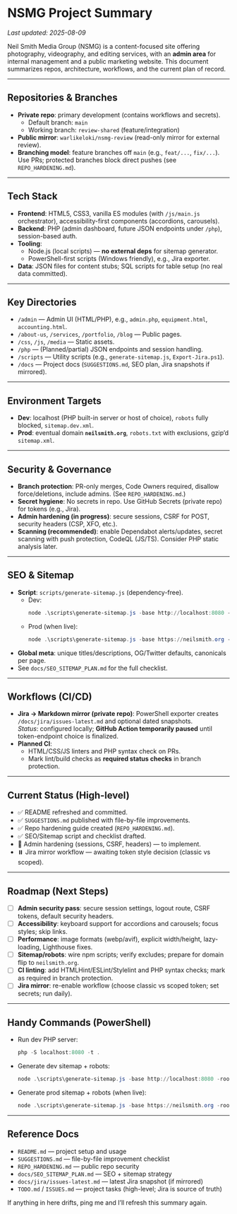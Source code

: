 # NSMG Project Summary
_Last updated: 2025-08-09_

Neil Smith Media Group (NSMG) is a content-focused site offering photography, videography, and editing services, with an **admin area** for internal management and a public marketing website. This document summarizes repos, architecture, workflows, and the current plan of record.

---

## Repositories & Branches
- **Private repo**: primary development (contains workflows and secrets).  
  - Default branch: `main`
  - Working branch: `review-shared` (feature/integration)
- **Public mirror**: `warlikeloki/nsmg-review` (read-only mirror for external review).
- **Branching model**: feature branches off `main` (e.g., `feat/...`, `fix/...`). Use PRs; protected branches block direct pushes (see `REPO_HARDENING.md`).

---

## Tech Stack
- **Frontend**: HTML5, CSS3, vanilla ES modules (with `/js/main.js` orchestrator), accessibility-first components (accordions, carousels).
- **Backend**: PHP (admin dashboard, future JSON endpoints under `/php`), session-based auth.
- **Tooling**:
  - Node.js (local scripts) — **no external deps** for sitemap generator.
  - PowerShell-first scripts (Windows friendly), e.g., Jira exporter.
- **Data**: JSON files for content stubs; SQL scripts for table setup (no real data committed).

---

## Key Directories
- `/admin` — Admin UI (HTML/PHP), e.g., `admin.php`, `equipment.html`, `accounting.html`.
- `/about-us`, `/services`, `/portfolio`, `/blog` — Public pages.
- `/css`, `/js`, `/media` — Static assets.
- `/php` — (Planned/partial) JSON endpoints and session handling.
- `/scripts` — Utility scripts (e.g., `generate-sitemap.js`, `Export-Jira.ps1`).
- `/docs` — Project docs (`SUGGESTIONS.md`, SEO plan, Jira snapshots if mirrored).

---

## Environment Targets
- **Dev**: localhost (PHP built-in server or host of choice), `robots` fully blocked, `sitemap.dev.xml`.
- **Prod**: eventual domain **`neilsmith.org`**, `robots.txt` with exclusions, gzip’d `sitemap.xml`.

---

## Security & Governance
- **Branch protection**: PR-only merges, Code Owners required, disallow force/deletions, include admins. (See `REPO_HARDENING.md`.)
- **Secret hygiene**: No secrets in repo. Use GitHub Secrets (private repo) for tokens (e.g., Jira).
- **Admin hardening (in progress)**: secure sessions, CSRF for POST, security headers (CSP, XFO, etc.).
- **Scanning (recommended)**: enable Dependabot alerts/updates, secret scanning with push protection, CodeQL (JS/TS). Consider PHP static analysis later.

---

## SEO & Sitemap
- **Script**: `scripts/generate-sitemap.js` (dependency-free).
  - Dev:  
    ```powershell
    node .\scripts\generate-sitemap.js -base http://localhost:8080 -root . -out sitemap.dev.xml --dev --robots robots.dev.txt
    ```
  - Prod (when live):  
    ```powershell
    node .\scripts\generate-sitemap.js -base https://neilsmith.org -root . -out sitemap.xml --prod --gzip --robots robots.txt
    ```
- **Global meta**: unique titles/descriptions, OG/Twitter defaults, canonicals per page.
- See `docs/SEO_SITEMAP_PLAN.md` for the full checklist.

---

## Workflows (CI/CD)
- **Jira → Markdown mirror (private repo)**: PowerShell exporter creates `/docs/jira/issues-latest.md` and optional dated snapshots.  
  _Status_: configured locally; **GitHub Action temporarily paused** until token-endpoint choice is finalized.
- **Planned CI**:
  - HTML/CSS/JS linters and PHP syntax check on PRs.
  - Mark lint/build checks as **required status checks** in branch protection.

---

## Current Status (High-level)
- ✅ README refreshed and committed.
- ✅ `SUGGESTIONS.md` published with file-by-file improvements.
- ✅ Repo hardening guide created (`REPO_HARDENING.md`).
- ✅ SEO/Sitemap script and checklist drafted.
- 🚧 Admin hardening (sessions, CSRF, headers) — to implement.
- ⏸️ Jira mirror workflow — awaiting token style decision (classic vs scoped).

---

## Roadmap (Next Steps)
- [ ] **Admin security pass**: secure session settings, logout route, CSRF tokens, default security headers.
- [ ] **Accessibility**: keyboard support for accordions and carousels; focus styles; skip links.
- [ ] **Performance**: image formats (webp/avif), explicit width/height, lazy-loading, Lighthouse fixes.
- [ ] **Sitemap/robots**: wire npm scripts; verify excludes; prepare for domain flip to `neilsmith.org`.
- [ ] **CI linting**: add HTMLHint/ESLint/Stylelint and PHP syntax checks; mark as required in branch protection.
- [ ] **Jira mirror**: re-enable workflow (choose classic vs scoped token; set secrets; run daily).

---

## Handy Commands (PowerShell)
- Run dev PHP server:
  ```powershell
  php -S localhost:8080 -t .
  ```
- Generate dev sitemap + robots:
  ```powershell
  node .\scripts\generate-sitemap.js -base http://localhost:8080 -root . -out sitemap.dev.xml --dev --robots robots.dev.txt
  ```
- Generate prod sitemap + robots (when live):
  ```powershell
  node .\scripts\generate-sitemap.js -base https://neilsmith.org -root . -out sitemap.xml --prod --gzip --robots robots.txt
  ```

---

## Reference Docs
- `README.md` — project setup and usage
- `SUGGESTIONS.md` — file-by-file improvement checklist
- `REPO_HARDENING.md` — public repo security
- `docs/SEO_SITEMAP_PLAN.md` — SEO + sitemap strategy
- `docs/jira/issues-latest.md` — latest Jira snapshot (if mirrored)
- `TODO.md` / `ISSUES.md` — project tasks (high-level; Jira is source of truth)

If anything in here drifts, ping me and I’ll refresh this summary again.